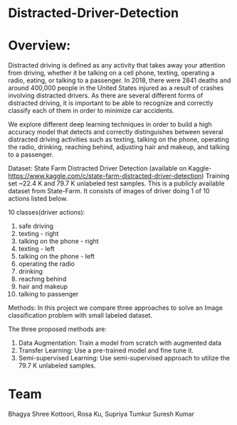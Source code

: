 # Distracted-Driver-Detection

# Overview:
Distracted driving is defined as any activity that takes away your attention from driving, whether it be talking on a cell phone, texting, operating a radio, eating, or talking to a passenger. In 2018, there were 2841 deaths and around 400,000 people in the United States injured as a result of crashes involving distracted drivers. As there are several different forms of distracted driving, it is important to be able to recognize and correctly classify each of them in order to minimize car accidents.

We explore different deep learning techniques in order to build a high accuracy model that detects and correctly distinguishes between several distracted driving activities such as texting, talking on the phone, operating the radio, drinking, reaching behind, adjusting hair and makeup, and talking to a passenger.

Dataset: State Farm Distracted Driver Detection (available on Kaggle- https://www.kaggle.com/c/state-farm-distracted-driver-detection)
Training set ~22.4 K and 79.7 K unlabeled test samples. This is a publicly available dataset from State-Farm. It consists of images of driver doing 1 of 10 actions listed below.

10 classes(driver actions):
1.	safe driving
2.	texting - right
3.	talking on the phone - right
4.	texting - left
5.	talking on the phone - left
6.	operating the radio
7.	drinking
8.	reaching behind
9.	hair and makeup
10.	talking to passenger

Methods:
In this project we compare three approaches to solve an Image classification problem with small labeled dataset.

The three proposed methods are:
1. Data Augmentation: Train a model from scratch with augmented data
2. Transfer Learning:  Use a pre-trained model and fine tune it.
3. Semi-supervised Learning: Use semi-supervised approach to utilize the 79.7 K unlabeled samples.

# Team
Bhagya Shree Kottoori, Rosa Ku, Supriya Tumkur Suresh Kumar
